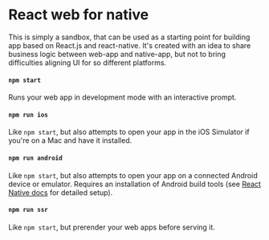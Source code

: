 # React web for native

This is simply a sandbox, that can be used as a starting point for building app based on React.js and react-native. It's created with an idea to share business logic between web-app and native-app, but not to bring difficulties aligning UI for so different platforms.

#### `npm start`

Runs your web app in development mode with an interactive prompt.


#### `npm run ios`

Like `npm start`, but also attempts to open your app in the iOS Simulator if you're on a Mac and have it installed.

#### `npm run android`

Like `npm start`, but also attempts to open your app on a connected Android device or emulator. Requires an installation of Android build tools (see [React Native docs](https://facebook.github.io/react-native/docs/getting-started.html) for detailed setup).


#### `npm run ssr`

Like `npm start`, but prerender your web apps before serving it.
